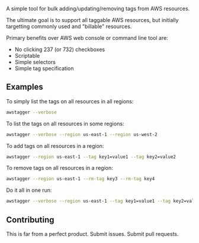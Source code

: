 A simple tool for bulk adding/updating/removing tags from AWS resources.

The ultimate goal is to support all taggable AWS resources, but initially targetting commonly used and "billable"
resources.

Primary benefits over AWS web console or command line tool are:

* No clicking 237 (or 732) checkboxes
* Scriptable
* Simple selectors
* Simple tag specification

## Examples
To simply list the tags on all resources in all regions:
```bash
awstagger --verbose
```

To list the tags on all resources in some regions:
```bash
awstagger --verbose --region us-east-1 --region us-west-2
```

To add tags on all resources in a region:
```bash
awstagger --region us-east-1 --tag key1=value1 --tag key2=value2
```

To remove tags on all resources in a region:
```bash
awstagger --region us-east-1 --rm-tag key3 --rm-tag key4
```

Do it all in one run:
```bash
awstagger --verbose --region us-east-1 --tag key1=value1 --tag key2=value2 --rm-tag key3 --rm-tag key4
```

## Contributing

This is far from a perfect product. Submit issues. Submit pull requests.
